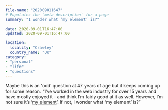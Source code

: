 ```yaml
---
file-name: "202009011647"
# Populates the `meta description` for a page
summary: "I wonder what ‘my element’ is?"

date: 2020-09-01T16:47:00
updated: 2020-09-01T16:47:00

location:
  locality: "Crawley"
  country_name: "UK"
category:
- "personal"
- "life"
- "questions"
---
```


Maybe this is an ‘odd’ question at 47 years of age but it keeps coming up for some reason. “I’ve worked in the web industry for over 15 years and have mostly enjoyed it - and think I’m fairly good at it as well. However, I’m not sure it’s ‘[my element][1]’. If not, I wonder what ‘my element’ is?”

[1]: https://youtu.be/17fbxRQgMlU?t=459
